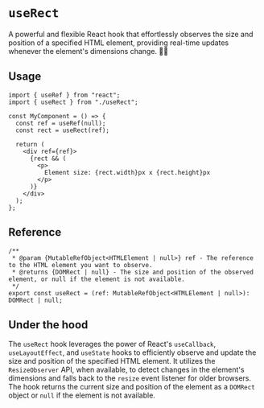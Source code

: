 # `useRect`

A powerful and flexible React hook that effortlessly observes the size and position of a specified HTML element, providing real-time updates whenever the element's dimensions change. 📏🎯

## Usage

```tsx
import { useRef } from "react";
import { useRect } from "./useRect";

const MyComponent = () => {
  const ref = useRef(null);
  const rect = useRect(ref);

  return (
    <div ref={ref}>
      {rect && (
        <p>
          Element size: {rect.width}px x {rect.height}px
        </p>
      )}
    </div>
  );
};
```

## Reference

```tsx
/**
 * @param {MutableRefObject<HTMLElement | null>} ref - The reference to the HTML element you want to observe.
 * @returns {DOMRect | null} - The size and position of the observed element, or null if the element is not available.
 */
export const useRect = (ref: MutableRefObject<HTMLElement | null>): DOMRect | null;
```

## Under the hood

The `useRect` hook leverages the power of React's `useCallback`, `useLayoutEffect`, and `useState` hooks to efficiently observe and update the size and position of the specified HTML element. It utilizes the `ResizeObserver` API, when available, to detect changes in the element's dimensions and falls back to the `resize` event listener for older browsers. The hook returns the current size and position of the element as a `DOMRect` object or `null` if the element is not available.
